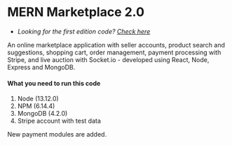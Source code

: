 # MERN Marketplace 2.0
- *Looking for the first edition code? [Check here](https://github.com/shamahoque/mern-marketplace/tree/master)*

An online marketplace application with seller accounts, product search and suggestions, shopping cart, order management, payment processing with Stripe, and live auction with Socket.io - developed using React, Node, Express and MongoDB. 

#### What you need to run this code
1. Node (13.12.0)
2. NPM (6.14.4) 
3. MongoDB (4.2.0)
4. Stripe account with test data

New payment modules are added.
